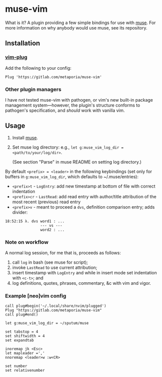 # muse-vim

What is it? A plugin providing a few simple bindings for use with
[muse](https://gitlab.com/metaporia/muse). For more information on why anybody
would use muse, see its repository.

## Installation

### [vim-plug](https://github.com/junegunn/vim-plug)

Add the following to your config:

```vim
Plug 'https://gitlab.com/metaporia/muse-vim'
```

### Other plugin managers

I have not tested muse-vim with pathogen, or vim's new built-in package
management system&mdash;however, the plugin's structure conforms to pathogen's
specification, and *should* work with vanilla vim.

## Usage

1. Install [muse](https://gitlab.com/metaporia/muse).
2. Set muse log directory: e.g., `let g:muse_vim_log_dir =
   <path/to/your/log/dir>`. 
   
   (See section "Parse" in muse README on setting log directory.)


By default `<prefix> = <leader>` in the following keybindings (set only for
buffers in `g:muse_vim_log_dir`, which defaults to ~/.muse/entries):

* `<prefix>t` - `LogEntry`: add new timestamp at bottom of file with correct
  indentation
* `<prefix>cr` - `LastRead`: add read entry with author/title attribution of
  the most recent (previous) read entry
* `<prefix>v` - meant to proceed a `dvs`, definition comparison entry; adds
  divider: 

```
18:52:15 λ. dvs word1 : ...
                --- vs ---
                word2 : ...
```

### Note on workflow

A normal log session, for me that is, proceeds as follows:

1. call `log` in bash (see muse for script);
2. invoke `LastRead` to use current attribution;
3. insert timestamp with `LogEntry` and while in insert mode set indentation
   with `<c-t>`; and
4. log definitions, quotes, phrases, commentary, &c with vim and
   vigor.


### Example [neo]vim config 

```
call plug#begin('~/.local/share/nvim/plugged')
Plug "https://gitlab.com/metaporia/muse-vim"
call plug#end()

let g:muse_vim_log_dir = ~/sputum/muse

set tabstop = 4
set shiftwidth = 4
set expandtab

inoremap jk <Esc>
let mapleader =','
nnoremap <leader>w :w<CR>

set number
set relativenumber
```
